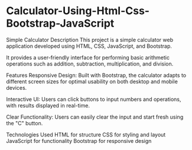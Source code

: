 # Calculator-Using-Html-Css-Bootstrap-JavaScript
Simple Calculator Description This project is a simple calculator web application developed using HTML, CSS, JavaScript, and Bootstrap.

It provides a user-friendly interface for performing basic arithmetic operations such as addition, subtraction, multiplication, and division. 

Features Responsive Design: Built with Bootstrap, the calculator adapts to different screen sizes for optimal usability on both desktop and mobile devices.

Interactive UI: Users can click buttons to input numbers and operations, with results displayed in real-time.

Clear Functionality: Users can easily clear the input and start fresh using the "C" button.

Technologies Used HTML for structure CSS for styling and layout JavaScript for functionality Bootstrap for responsive design
